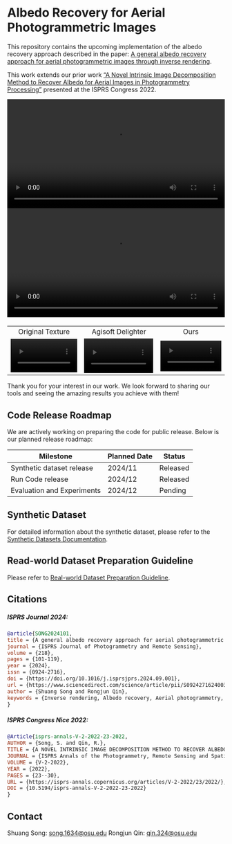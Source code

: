 # Albedo Recovery for Aerial Photogrammetric Images

This repository contains the upcoming implementation of the albedo recovery approach described in the paper: [A general albedo recovery approach for aerial photogrammetric images through inverse rendering](https://authors.elsevier.com/a/1jlhp3I9x1qnxt). 

This work extends our prior work [“A Novel Intrinsic Image Decomposition Method to Recover Albedo for Aerial Images in Photogrammetry Processing”](https://isprs-annals.copernicus.org/articles/V-2-2022/23/2022/) presented at the ISPRS Congress 2022.

<video src="https://github.com/user-attachments/assets/f0972c11-e748-4532-a57a-ee41de9256fc" width="100%" controls autoplay loop></video>
<video src="https://github.com/user-attachments/assets/146038c2-effa-422a-aa1a-5f7ad17f5830" width="100%" controls autoplay loop></video>

<table border="0" style="width: 100%; text-align: left; margin-top: 20px;">
<tr>
<td align='center'>Original Texture</td>
<td align='center'>Agisoft Delighter</td>
<td align='center'>Ours</td>
</tr>
<tr>
<td>
<video src="https://github.com/user-attachments/assets/a37893e2-3d02-4500-9a91-e8d0750d1198" width="100%" controls autoplay loop></video>
</td>
<td>
<video src="https://github.com/user-attachments/assets/eababd5b-e9e2-4a19-8d1a-e8833c8efc5c" width="100%" controls autoplay loop></video>
</td>
<td>
<video src="https://github.com/user-attachments/assets/b4841e14-5cd3-4be0-bc75-d371a5152e6b" width="100%" controls autoplay loop></video>
</td>
</tr>
</table>

Thank you for your interest in our work. We look forward to sharing our tools and seeing the amazing results you achieve with them!

## Code Release Roadmap

We are actively working on preparing the code for public release. Below is our planned release roadmap:

| Milestone | Planned Date | Status |
|----|----| ----|
|Synthetic dataset release | 2024/11 | Released |
|Run Code release | 2024/12 | Released |
|Evaluation and Experiments | 2024/12 | Pending |

## Synthetic Dataset
For detailed information about the synthetic dataset, please refer to the [Synthetic Datasets Documentation](./doc/synthetic_datasets.md).

## Read-world Dataset Preparation Guideline
Please refer to [Real-world Dataset Preparation Guideline](./doc/dataset_preprocessing.md).

## Citations

##### ISPRS Journal 2024:

``` bibtex
@article{SONG2024101,
title = {A general albedo recovery approach for aerial photogrammetric images through inverse rendering},
journal = {ISPRS Journal of Photogrammetry and Remote Sensing},
volume = {218},
pages = {101-119},
year = {2024},
issn = {0924-2716},
doi = {https://doi.org/10.1016/j.isprsjprs.2024.09.001},
url = {https://www.sciencedirect.com/science/article/pii/S0924271624003319},
author = {Shuang Song and Rongjun Qin},
keywords = {Inverse rendering, Albedo recovery, Aerial photogrammetry, Shading, Ray-tracing, Dense matching},
}
```

##### ISPRS Congress Nice 2022:

``` bibtex
@Article{isprs-annals-V-2-2022-23-2022,
AUTHOR = {Song, S. and Qin, R.},
TITLE = {A NOVEL INTRINSIC IMAGE DECOMPOSITION METHOD TO RECOVER ALBEDO FOR AERIAL IMAGES IN PHOTOGRAMMETRY PROCESSING},
JOURNAL = {ISPRS Annals of the Photogrammetry, Remote Sensing and Spatial Information Sciences},
VOLUME = {V-2-2022},
YEAR = {2022},
PAGES = {23--30},
URL = {https://isprs-annals.copernicus.org/articles/V-2-2022/23/2022/},
DOI = {10.5194/isprs-annals-V-2-2022-23-2022}
}
```

## Contact

Shuang Song: song.1634@osu.edu
Rongjun Qin: qin.324@osu.edu

